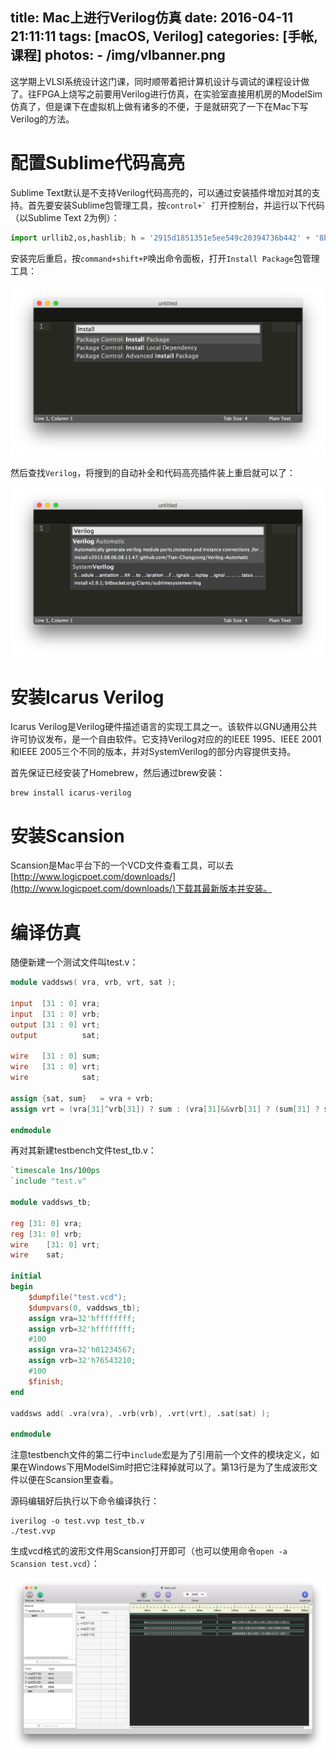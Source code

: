 title: Mac上进行Verilog仿真
date: 2016-04-11 21:11:11
tags: [macOS, Verilog]
categories: [手帐, 课程]
photos: 
	- /img/vlbanner.png
---
这学期上VLSI系统设计这门课，同时顺带着把计算机设计与调试的课程设计做了。往FPGA上烧写之前要用Verilog进行仿真，在实验室直接用机房的ModelSim仿真了，但是课下在虚拟机上做有诸多的不便，于是就研究了一下在Mac下写Verilog的方法。

# 配置Sublime代码高亮
Sublime Text默认是不支持Verilog代码高亮的，可以通过安装插件增加对其的支持。首先要安装Sublime包管理工具，按``control+` ``打开控制台，并运行以下代码（以Sublime Text 2为例）：

```py
import urllib2,os,hashlib; h = '2915d1851351e5ee549c20394736b442' + '8bc59f460fa1548d1514676163dafc88'; pf = 'Package Control.sublime-package'; ipp = sublime.installed_packages_path(); os.makedirs( ipp ) if not os.path.exists(ipp) else None; urllib2.install_opener( urllib2.build_opener( urllib2.ProxyHandler()) ); by = urllib2.urlopen( 'http://packagecontrol.io/' + pf.replace(' ', '%20')).read(); dh = hashlib.sha256(by).hexdigest(); open( os.path.join( ipp, pf), 'wb' ).write(by) if dh == h else None; print('Error validating download (got %s instead of %s), please try manual install' % (dh, h) if dh != h else 'Please restart Sublime Text to finish installation')
```

安装完后重启，按`command+shift+P`唤出命令面板，打开`Install Package`包管理工具：

![Install Package](/img/vlinstall.png)

然后查找`Verilog`，将搜到的自动补全和代码高亮插件装上重启就可以了：

![Verilog](/img/vlverilog.png)

# 安装Icarus Verilog
Icarus Verilog是Verilog硬件描述语言的实现工具之一。该软件以GNU通用公共许可协议发布，是一个自由软件。它支持Verilog对应的的IEEE 1995、IEEE 2001和IEEE 2005三个不同的版本，并对SystemVerilog的部分内容提供支持。

首先保证已经安装了Homebrew，然后通过brew安装：

	brew install icarus-verilog
	
# 安装Scansion
Scansion是Mac平台下的一个VCD文件查看工具，可以去[http://www.logicpoet.com/downloads/](http://www.logicpoet.com/downloads/)下载其最新版本并安装。

# 编译仿真
随便新建一个测试文件叫test.v：

```verilog
module vaddsws( vra, vrb, vrt, sat );

input  [31 : 0] vra;
input  [31 : 0] vrb;
output [31 : 0] vrt;
output          sat;

wire   [31 : 0] sum;
wire   [31 : 0] vrt;
wire            sat;

assign {sat, sum}	= vra + vrb;
assign vrt = (vra[31]^vrb[31]) ? sum : (vra[31]&&vrb[31] ? (sum[31] ? sum : 32'h80000000) : (sum[31] ? 32'h7fffffff : sum));

endmodule
```

再对其新建testbench文件test_tb.v：

```verilog
`timescale 1ns/100ps
`include "test.v"

module vaddsws_tb;

reg	[31: 0]	vra;
reg	[31: 0]	vrb;
wire	[31: 0]	vrt;
wire	sat;

initial
begin
	$dumpfile("test.vcd");
	$dumpvars(0, vaddsws_tb);
	assign vra=32'hffffffff;
	assign vrb=32'hffffffff;
	#100
	assign vra=32'h01234567;
	assign vrb=32'h76543210;
	#100
	$finish;
end

vaddsws add( .vra(vra), .vrb(vrb), .vrt(vrt), .sat(sat) );

endmodule
```

注意testbench文件的第二行中`include`宏是为了引用前一个文件的模块定义，如果在Windows下用ModelSim时把它注释掉就可以了。第13行是为了生成波形文件以便在Scansion里查看。

源码编辑好后执行以下命令编译执行：

	iverilog -o test.vvp test_tb.v
	./test.vvp
	
生成vcd格式的波形文件用Scansion打开即可（也可以使用命令`open -a Scansion test.vcd`）：

![输出波形](/img/vltest.png)